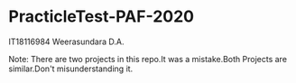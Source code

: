 # PracticleTest-PAF-2020

IT18116984
Weerasundara D.A.

Note:
There are two projects in this repo.It was a mistake.Both Projects are similar.Don't misunderstanding it.
